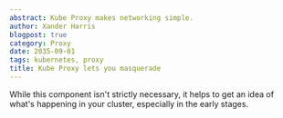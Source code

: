 ```yaml
---
abstract: Kube Proxy makes networking simple.
author: Xander Harris
blogpost: true
category: Proxy
date: 2035-09-01
tags: kubernetes, proxy
title: Kube Proxy lets you masquerade
---
```


While this component isn't strictly necessary, it helps to get an idea
of what's happening in your cluster, especially in the early stages.
